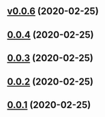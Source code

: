 ## [v0.0.6](https://github.com/TriPSs/conventional-changelog-action/compare/v0.0.4...v0.0.6) (2020-02-25)



## [0.0.4](https://github.com/TriPSs/conventional-changelog-action/compare/v0.0.3...v0.0.4) (2020-02-25)



## [0.0.3](https://github.com/TriPSs/conventional-changelog-action/compare/v0.0.2...v0.0.3) (2020-02-25)



## [0.0.2](https://github.com/TriPSs/conventional-changelog-action/compare/0.0.1...v0.0.2) (2020-02-25)



## [0.0.1](https://github.com/TriPSs/conventional-changelog-action/compare/v1.0.0...0.0.1) (2020-02-25)



